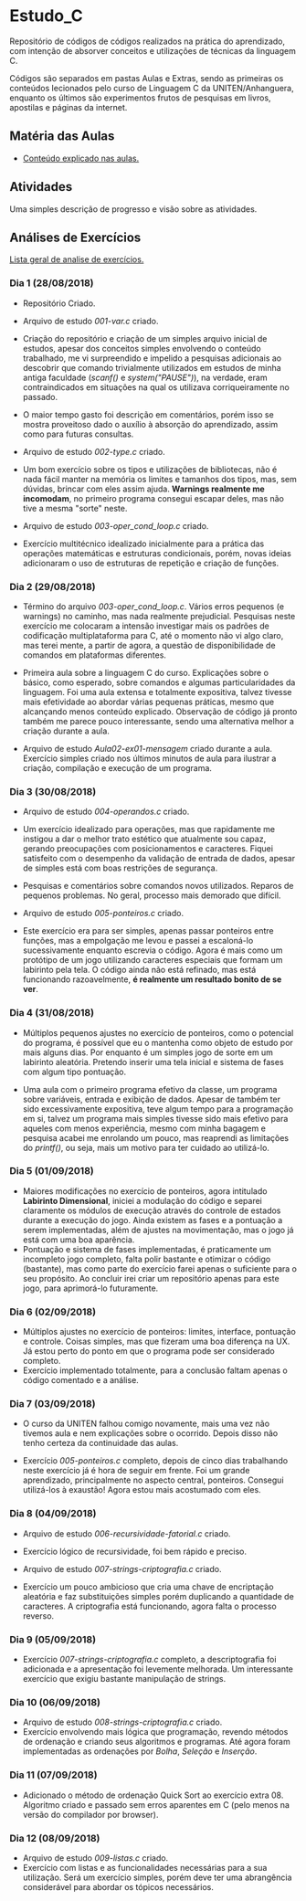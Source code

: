 # Estudo_C

Repositório de códigos de códigos realizados na prática do aprendizado, com intenção de absorver conceitos e utilizações de técnicas da linguagem C.

Códigos são separados em pastas Aulas e Extras, sendo as primeiras os conteúdos lecionados pelo curso de Linguagem C da UNITEN/Anhanguera, enquanto os últimos são experimentos frutos de pesquisas em livros, apostilas e páginas da internet.

## Matéria das Aulas

- [Conteúdo explicado nas aulas.](aulas/ConteudoAulas.md)

## Atividades

Uma simples descrição de progresso e visão sobre as atividades.

## Análises de Exercícios

[Lista geral de analise de exercícios.](menuAnalise.md)

### Dia 1 (28/08/2018)

- Repositório Criado.
- Arquivo de estudo _001-var.c_ criado.
- Criação do repositório e criação de um simples arquivo inicial de estudos, apesar dos conceitos simples envolvendo o conteúdo trabalhado, me vi surpreendido e impelido a pesquisas adicionais ao descobrir que comando trivialmente utilizados em estudos de minha antiga faculdade (_scanf()_ e _system("PAUSE")_), na verdade, eram contraindicados em situações na qual os utilizava corriqueiramente no passado.
- O maior tempo gasto foi descrição em comentários, porém isso se mostra proveitoso dado o auxílio à absorção do aprendizado, assim como para futuras consultas.

- Arquivo de estudo _002-type.c_ criado.
- Um bom exercício sobre os tipos e utilizações de bibliotecas, não é nada fácil manter na memória os limites e tamanhos dos tipos, mas, sem dúvidas, brincar com eles assim ajuda. **Warnings realmente me incomodam**, no primeiro programa consegui escapar deles, mas não tive a mesma "sorte" neste.

- Arquivo de estudo _003-oper_cond_loop.c_ criado.
- Exercício multitécnico idealizado inicialmente para a prática das operações matemáticas e estruturas condicionais, porém, novas ideias adicionaram o uso de estruturas de repetição e criação de funções.

### Dia 2 (29/08/2018)

- Término do arquivo _003-oper_cond_loop.c_. Vários erros pequenos (e warnings) no caminho, mas nada realmente prejudicial. Pesquisas neste exercício me colocaram a intensão investigar mais os padrões de codificação multiplataforma para C, até o momento não vi algo claro, mas terei mente, a partir de agora, a questão de disponibilidade de comandos em plataformas diferentes.

- Primeira aula sobre a linguagem C do curso. Explicações sobre o básico, como esperado, sobre comandos e algumas particularidades da linguagem. Foi uma aula extensa e totalmente expositiva, talvez tivesse mais efetividade ao abordar várias pequenas práticas, mesmo que alcançando menos conteúdo explicado. Observação de código já pronto também me parece pouco interessante, sendo uma alternativa melhor a criação durante a aula.
- Arquivo de estudo _Aula02-ex01-mensagem_ criado durante a aula. Exercício simples criado nos últimos minutos de aula para ilustrar a criação, compilação e execução de um programa.

### Dia 3 (30/08/2018)

- Arquivo de estudo _004-operandos.c_ criado.
- Um exercício idealizado para operações, mas que rapidamente me instigou a dar o melhor trato estético que atualmente sou capaz, gerando preocupações com posicionamentos e caracteres. Fiquei satisfeito com o desempenho da validação de entrada de dados, apesar de simples está com boas restrições de segurança.
- Pesquisas e comentários sobre comandos novos utilizados. Reparos de pequenos problemas. No geral, processo mais demorado que difícil.

- Arquivo de estudo _005-ponteiros.c_ criado.
- Este exercício era para ser simples, apenas passar ponteiros entre funções, mas a empolgação me levou e passei a escaloná-lo sucessivamente enquanto escrevia o código. Agora é mais como um protótipo de um jogo utilizando caracteres especiais que formam um labirinto pela tela. O código ainda não está refinado, mas está funcionando razoavelmente, **é realmente um resultado bonito de se ver**.

### Dia 4 (31/08/2018)

- Múltiplos pequenos ajustes no exercício de ponteiros, como o potencial do programa, é possível que eu o mantenha como objeto de estudo por mais alguns dias. Por enquanto é um simples jogo de sorte em um labirinto aleatória. Pretendo inserir uma tela inicial e sistema de fases com algum tipo pontuação.

- Uma aula com o primeiro programa efetivo da classe, um programa sobre variáveis, entrada e exibição de dados. Apesar de também ter sido excessivamente expositiva, teve algum tempo para a programação em si, talvez um programa mais simples tivesse sido mais efetivo para aqueles com menos experiência, mesmo com minha bagagem e pesquisa acabei me enrolando um pouco, mas reaprendi as limitações do _printf()_, ou seja, mais um motivo para ter cuidado ao utilizá-lo.

### Dia 5 (01/09/2018)

- Maiores modificações no exercício de ponteiros, agora intitulado **Labirinto Dimensional**, iniciei a modulação do código e separei claramente os módulos de execução através do controle de estados durante a execução do jogo. Ainda existem as fases e a pontuação a serem implementadas, além de ajustes na movimentação, mas o jogo já está com uma boa aparência.
- Pontuação e sistema de fases implementadas, é praticamente um incompleto jogo completo, falta polir bastante e otimizar o código (bastante), mas como parte do exercício farei apenas o suficiente para o seu propósito. Ao concluir irei criar um repositório apenas para este jogo, para aprimorá-lo futuramente.

### Dia 6 (02/09/2018)

- Múltiplos ajustes no exercício de ponteiros: limites, interface, pontuação e controle. Coisas simples, mas que fizeram uma boa diferença na UX. Já estou perto do ponto em que o programa pode ser considerado completo.
- Exercício implementado totalmente, para a conclusão faltam apenas o código comentado e a análise.

### Dia 7 (03/09/2018)

- O curso da UNITEN falhou comigo novamente, mais uma vez não tivemos aula e nem explicações sobre o ocorrido. Depois disso não tenho certeza da continuidade das aulas.

- Exercício _005-ponteiros.c_ completo, depois de cinco dias trabalhando neste exercício já é hora de seguir em frente. Foi um grande aprendizado, principalmente no aspecto central, ponteiros. Consegui utilizá-los à exaustão! Agora estou mais acostumado com eles.

### Dia 8 (04/09/2018)

- Arquivo de estudo _006-recursividade-fatorial.c_ criado.
- Exercício lógico de recursividade, foi bem rápido e preciso.

- Arquivo de estudo _007-strings-criptografia.c_ criado.
- Exercício um pouco ambicioso que cria uma chave de encriptação aleatória e faz substituições simples porém duplicando a quantidade de caracteres. A criptografia está funcionando, agora falta o processo reverso.

### Dia 9 (05/09/2018)

- Exercício _007-strings-criptografia.c_ completo, a descriptografia foi adicionada e a apresentação foi levemente melhorada. Um interessante exercício que exigiu bastante manipulação de strings.

### Dia 10 (06/09/2018)

- Arquivo de estudo _008-strings-criptografia.c_ criado.
- Exercício envolvendo mais lógica que programação, revendo métodos de ordenação e criando seus algoritmos e programas. Até agora foram implementadas as ordenações por _Bolha_, _Seleção_ e _Inserção_.

### Dia 11 (07/09/2018)

- Adicionado o método de ordenação Quick Sort ao exercício extra 08. Algoritmo criado e passado sem erros aparentes em C (pelo menos na versão do compilador por browser).

### Dia 12 (08/09/2018)

- Arquivo de estudo _009-listas.c_ criado.
- Exercício com listas e as funcionalidades necessárias para a sua utilização. Será um exercício simples, porém deve ter uma abrangência considerável para abordar os tópicos necessários.